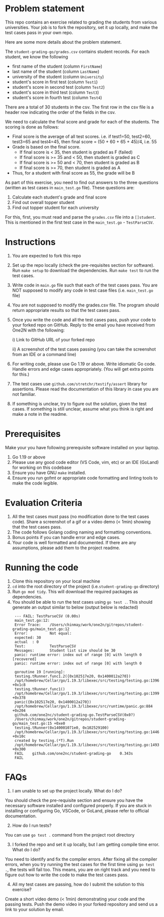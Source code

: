 # Problem statement
This repo contains an exercise related to grading the students from various universities. Your job is to fork the repository,
set it up locally, and make the test cases pass in your own repo.

Here are some more details about the problem statement.

The `student-grading-go/grades.csv` contains student records. For each student, we know the following
- first name of the student (column `FirstName`)
- last name of the student (column `LastName`)
- university of the student (column `University`)
- student's score in first test (column `Test1`)
- student's score in second test (column `Test2`)
- student's score in third test (column `Test3`)
- student's score in fourth test (column `Test4`)

There are a total of 30 students in the csv. The first row in the csv file is a header row indicating the order of the fields in the csv.

We need to calculate the final score and grade for each of the students. The scoring is done as follows:

- Final score is the average of all test scores. i.e. if test1=50, test2=60, test3=65 and test4=45, then final score = (50 + 60 + 65 + 45)/4, i.e. 55
- Grade is based on the final score.
    - If final score is < 35, then student is graded as F (failed)
    - If final score is >= 35 and < 50, then student is graded as C
    - If final score is >= 50 and < 70, then student is graded as B
    - If final score is >= 70, then student is graded as A
- Thus, for a student with final score as 55, the grade will be B

As part of this exercise, you need to find out answers to the three questions (written as test cases in `main_test.go` file). These questions are:
1. Calculate each student's grade and final score
2. Find out overall topper student
3. Find out topper student for each university

For this, first, you must read and parse the `grades.csv` file into a `[]student`. This is mentioned in the first test case in the `main_test.go` - `TestParseCSV`.

# Instructions
1. You are expected to fork this repo
2. Set up the repo locally (check the pre-requisites section for software). Run `make setup` to download the dependencies. Run `make test` to run the test cases.
3. Write code in `main.go` file such that each of the test cases pass. You are NOT supposed to modify any code in test case files (i.e. `main_test.go` file)
4. You are not supposed to modify the grades.csv file. The program should return appropriate results so that the test cases pass.
5. Once you write the code and all the test cases pass, push your code to your forked repo on GitHub. Reply to the email you have received from One2N with the following:

   i) Link to GitHub URL of your forked repo

   ii) A screenshot of the test cases passing (you can take the screenshot from an IDE or a command line)
6. For writing code, please use Go 1.19 or above. Write idiomatic Go code. Handle errors and edge cases appropriately. (You will get extra points for this.)
7. The test cases use `github.com/stretchr/testify/assert` library for assertions. Please read the documentation of this library in case you are not familiar.
8. If something is unclear, try to figure out the solution, given the test cases. If something is still unclear, assume what you think is right and make a note in the readme.

# Prerequisites
Make your you have following prerequisite software installed on your laptop.

1. Go 1.19 or above
2. Please use any good code editor (VS Code, vim, etc) or an IDE (GoLand) for working on this codebase
3. Ensure you have GNU `make` installed.
4. Ensure you run gofmt or appropriate code formatting and linting tools to make the code legible.

# Evaluation Criteria
1. All the test cases must pass (no modification done to the test cases code). Share a screenshot of a gif or a video demo (< 1min) showing that the test cases pass.
2. The code follows Golang coding naming and formatting conventions.
3. Bonus points if you can handle error and edge cases.
4. Your code is well formatted and documented. If there are any assumptions, please add them to the project readme.

# Running the code
1. Clone this repository on your local machine
2. `cd` into the root directory of the project (i.e.`student-grading-go` directory)
3. Run `go mod tidy`. This will download the required packages as dependencies.
4. You should be able to run the test cases using `go test .`. This should generate an output similar to below (output below is redacted)
   ```shell
    --- FAIL: TestParseCSV (0.00s)
    main_test.go:12:
    Error Trace:	/Users/chinmay/work/one2n/gitrepos/student-grading-go/main_test.go:12
    Error:      	Not equal:
    expected: 30
    actual  : 0
    Test:       	TestParseCSV
    Messages:   	Student list size should be 30
    panic: runtime error: index out of range [0] with length 0 [recovered]
    panic: runtime error: index out of range [0] with length 0
    
    goroutine 19 [running]:
    testing.tRunner.func1.2({0x102517e20, 0x1400012a270})
    /opt/homebrew/Cellar/go/1.19.3/libexec/src/testing/testing.go:1396 +0x1c8
    testing.tRunner.func1()
    /opt/homebrew/Cellar/go/1.19.3/libexec/src/testing/testing.go:1399 +0x378
    panic({0x102517e20, 0x1400012a270})
    /opt/homebrew/Cellar/go/1.19.3/libexec/src/runtime/panic.go:884 +0x204
    github.com/one2nc/student-grading-go.TestParseCSV(0x0?)
    /Users/chinmay/work/one2n/gitrepos/student-grading-go/main_test.go:15 +0xe0
    testing.tRunner(0x140001071e0, 0x102529100)
    /opt/homebrew/Cellar/go/1.19.3/libexec/src/testing/testing.go:1446 +0x10c
    created by testing.(*T).Run
    /opt/homebrew/Cellar/go/1.19.3/libexec/src/testing/testing.go:1493 +0x300
    FAIL	github.com/one2nc/student-grading-go	0.343s
    FAIL
   ```

# FAQs
1. I am unable to set up the project locally. What do I do?

You should check the pre-requisite section and ensure you have the necessary software installed and configured properly. If you are stuck in installing or configuring Go, VSCode, or GoLand, please refer to official documentation.

2. How do I run tests?

You can use `go test .` command from the project root directory

3. I forked the repo and set it up locally, but I am getting compile time error. What do I do?

You need to identify and fix the compiler errors. After fixing all the compiler errors, when you try running the test cases for the first time using `go test .`, the tests will fail too. This means, you are on right track and you need to figure out how to write the code to make the test cases pass.

4. All my test cases are passing, how do I submit the solution to this exercise?

Create a short video demo (< 1min) demonstrating your code and the passing tests. Push the demo video in your forked repository and send us a link to your solution by email.